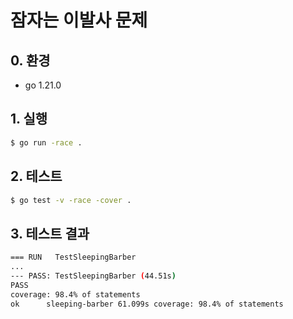 # 잠자는 이발사 문제

## 0. 환경

- go 1.21.0

## 1. 실행

```bash
$ go run -race .
```

## 2. 테스트

```bash
$ go test -v -race -cover .
```

## 3. 테스트 결과

```bash
=== RUN   TestSleepingBarber
...
--- PASS: TestSleepingBarber (44.51s)
PASS
coverage: 98.4% of statements
ok      sleeping-barber 61.099s coverage: 98.4% of statements
```